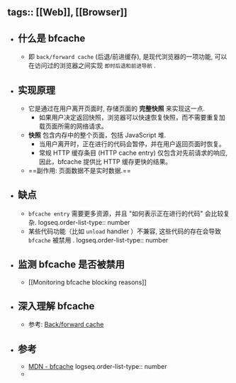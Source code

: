 tags:: [[Web]], [[Browser]] 
---

- ## 什么是 bfcache
	- 即 `back/forward cache` (后退/前进缓存), 是现代浏览器的一项功能, 可以在访问过的浏览器之间实现 `即时后退和前进导航` .
- ## 实现原理
	- 它是通过在用户离开页面时, 存储页面的 **完整快照** 来实现这一点.
		- 如果用户决定返回快照，浏览器可以快速恢复快照，而不需要重复加载页面所需的网络请求。
	- **快照** 包含内存中的整个页面，包括 JavaScript 堆.
		- 当用户离开时，正在进行的代码会暂停，并在用户返回页面时恢复。
		- 常规 HTTP 缓存条目 (HTTP cache entry) 仅包含对先前请求的响应, 因此，bfcache 提供比 HTTP 缓存更快的结果。
	- ==副作用: 页面数据不是实时数据.==
- ## 缺点
	- `bfcache entry` 需要更多资源，并且 "如何表示正在进行的代码" 会比较复杂.
	  logseq.order-list-type:: number
	- 某些代码功能（比如 `unload` handler ）不兼容, 这些代码的存在会导致 `bfcache` 被禁用 .
	  logseq.order-list-type:: number
- ## 监测 bfcache 是否被禁用
	- [[Monitoring bfcache blocking reasons]]
- ## 深入理解 bfcache
	- 参考: [Back/forward cache](https://web.dev/articles/bfcache)
- ## 参考
	- [MDN - bfcache](https://developer.mozilla.org/en-US/docs/Glossary/bfcache)
	  logseq.order-list-type:: number
	-